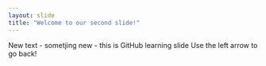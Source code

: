 ```yaml
---
layout: slide
title: "Welcome to our second slide!"
---
```

New text - sometjing new - this is GitHub learning slide
Use the left arrow to go back!